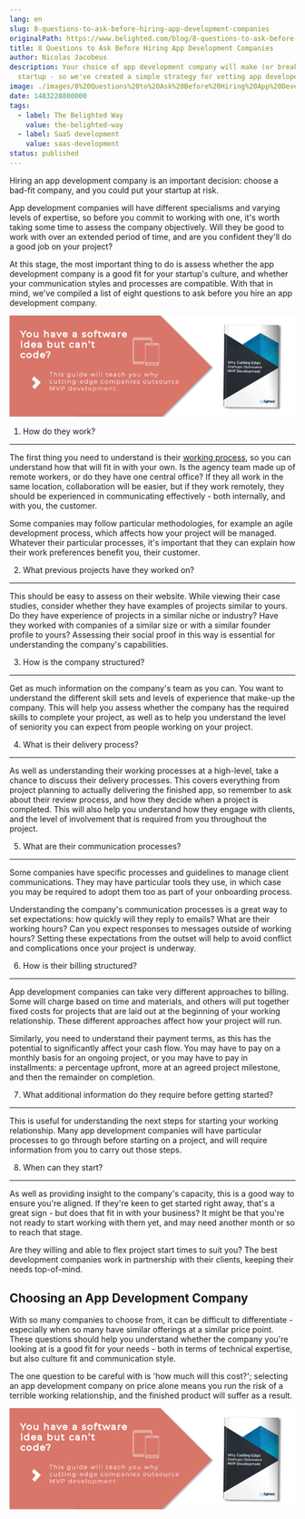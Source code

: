 ```yaml
---
lang: en
slug: 8-questions-to-ask-before-hiring-app-development-companies
originalPath: https://www.belighted.com/blog/8-questions-to-ask-before-hiring-app-development-companies
title: 8 Questions to Ask Before Hiring App Development Companies
author: Nicolas Jacobeus
description: Your choice of app development company will make (or break) your
  startup - so we've created a simple strategy for vetting app developers.
image: ./images/8%20Questions%20to%20Ask%20Before%20Hiring%20App%20Development%20Companies.jpg
date: 1483228800000
tags:
  - label: The Belighted Way
    value: the-belighted-way
  - label: SaaS development
    value: saas-development
status: published
---
```

Hiring an app development company is an important decision: choose a bad-fit company, and you could put your startup at risk.

App development companies will have different specialisms and varying levels of expertise, so before you commit to working with one, it's worth taking some time to assess the company objectively. Will they be good to work with over an extended period of time, and are you confident they'll do a good job on your project?

At this stage, the most important thing to do is assess whether the app development company is a good fit for your startup's culture, and whether your communication styles and processes are compatible. With that in mind, we've compiled a list of eight questions to ask before you hire an app development company.

[![You have a Software Idea but can't code?](/content/images/legacy/CmbFPGk6QWSw4YLsAxURq.png)](https://cta-redirect.hubspot.com/cta/redirect/1684659/370139d4-de4e-4110-9c62-c564f92ccfd5)

1) How do they work?
--------------------

The first thing you need to understand is their [working process](/blog/product-development-methodology), so you can understand how that will fit in with your own. Is the agency team made up of remote workers, or do they have one central office? If they all work in the same location, collaboration will be easier, but if they work remotely, they should be experienced in communicating effectively - both internally, and with you, the customer.

Some companies may follow particular methodologies, for example an agile development process, which affects how your project will be managed. Whatever their particular processes, it's important that they can explain how their work preferences benefit you, their customer.

2) What previous projects have they worked on?
----------------------------------------------

This should be easy to assess on their website. While viewing their case studies, consider whether they have examples of projects similar to yours. Do they have experience of projects in a similar niche or industry? Have they worked with companies of a similar size or with a similar founder profile to yours? Assessing their social proof in this way is essential for understanding the company's capabilities.

3) How is the company structured?
---------------------------------

Get as much information on the company's team as you can. You want to understand the different skill sets and levels of experience that make-up the company. This will help you assess whether the company has the required skills to complete your project, as well as to help you understand the level of seniority you can expect from people working on your project.

4) What is their delivery process?
----------------------------------

As well as understanding their working processes at a high-level, take a chance to discuss their delivery processes. This covers everything from project planning to actually delivering the finished app, so remember to ask about their review process, and how they decide when a project is completed. This will also help you understand how they engage with clients, and the level of involvement that is required from you throughout the project.

5) What are their communication processes?
------------------------------------------

Some companies have specific processes and guidelines to manage client communications. They may have particular tools they use, in which case you may be required to adopt them too as part of your onboarding process.

Understanding the company's communication processes is a great way to set expectations: how quickly will they reply to emails? What are their working hours? Can you expect responses to messages outside of working hours? Setting these expectations from the outset will help to avoid conflict and complications once your project is underway.

6) How is their billing structured?
-----------------------------------

App development companies can take very different approaches to billing. Some will charge based on time and materials, and others will put together fixed costs for projects that are laid out at the beginning of your working relationship. These different approaches affect how your project will run.

Similarly, you need to understand their payment terms, as this has the potential to significantly affect your cash flow. You may have to pay on a monthly basis for an ongoing project, or you may have to pay in installments: a percentage upfront, more at an agreed project milestone, and then the remainder on completion.

7) What additional information do they require before getting started?
----------------------------------------------------------------------

This is useful for understanding the next steps for starting your working relationship. Many app development companies will have particular processes to go through before starting on a project, and will require information from you to carry out those steps.

8) When can they start?
-----------------------

As well as providing insight to the company's capacity, this is a good way to ensure you're aligned. If they're keen to get started right away, that's a great sign - but does that fit in with your business? It might be that you're not ready to start working with them yet, and may need another month or so to reach that stage.

Are they willing and able to flex project start times to suit you? The best development companies work in partnership with their clients, keeping their needs top-of-mind.

Choosing an App Development Company
-----------------------------------

With so many companies to choose from, it can be difficult to differentiate - especially when so many have similar offerings at a similar price point. These questions should help you understand whether the company you're looking at is a good fit for your needs - both in terms of technical expertise, but also culture fit and communication style.

The one question to be careful with is 'how much will this cost?'; selecting an app development company on price alone means you run the risk of a terrible working relationship, and the finished product will suffer as a result.

[![You have a software idea but can't code?](/content/images/legacy/2r_muYcfC0X7-yUFIS_kd.png)](https://cta-redirect.hubspot.com/cta/redirect/1684659/2a757af5-8c70-4e5b-bd84-3e0c399fa61d)